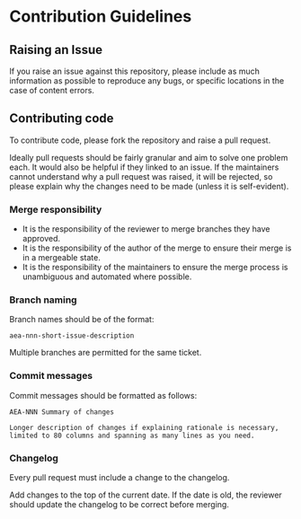 # Contribution Guidelines

## Raising an Issue
If you raise an issue against this repository, please include as much information as possible to reproduce any bugs,
or specific locations in the case of content errors.

## Contributing code
To contribute code, please fork the repository and raise a pull request.

Ideally pull requests should be fairly granular and aim to solve one problem each. It would also be helpful if they
linked to an issue. If the maintainers cannot understand why a pull request was raised, it will be rejected,
so please explain why the changes need to be made (unless it is self-evident).

### Merge responsibility
* It is the responsibility of the reviewer to merge branches they have approved.
* It is the responsibility of the author of the merge to ensure their merge is in a mergeable state.
* It is the responsibility of the maintainers to ensure the merge process is unambiguous and automated where possible.

### Branch naming
Branch names should be of the format:

`aea-nnn-short-issue-description`

Multiple branches are permitted for the same ticket.

### Commit messages
Commit messages should be formatted as follows:
```
AEA-NNN Summary of changes

Longer description of changes if explaining rationale is necessary,
limited to 80 columns and spanning as many lines as you need.
```

### Changelog
Every pull request must include a change to the changelog.

Add changes to the top of the current date. If the date is old, the reviewer should update the changelog to be correct before merging.